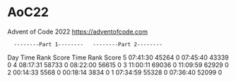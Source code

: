 # AoC22
Advent of Code 2022
https://adventofcode.com

      --------Part 1--------   --------Part 2--------
Day       Time   Rank  Score       Time   Rank  Score
  5   07:41:30  45264      0   07:45:40  43339      0
  4   08:17:31  58733      0   08:22:00  56615      0
  3   11:00:11  69036      0   11:09:59  62929      0
  2   00:14:33   5568      0   00:18:14   3834      0
  1   07:34:59  55328      0   07:36:40  52099      0

